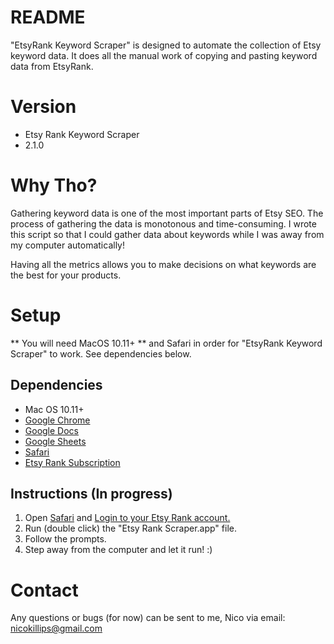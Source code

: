 # README #
"EtsyRank Keyword Scraper" is designed to automate the collection of Etsy keyword data. It does all the manual work of copying and pasting keyword data from EtsyRank.

# Version #
* Etsy Rank Keyword Scraper
* 2.1.0

# Why Tho? #
Gathering keyword data is one of the most important parts of Etsy SEO. The process of gathering the data is monotonous and time-consuming. I wrote this script so that I could gather data about keywords while I was away from my computer automatically!

Having all the metrics allows you to make decisions on what keywords are the best for your products.

# Setup #
** You will need MacOS 10.11+ ** and Safari in order for "EtsyRank Keyword Scraper" to work. See dependencies below.

## Dependencies ##
* Mac OS 10.11+
* [Google Chrome](https://www.google.com/chrome/)
* [Google Docs](https://drive.google.com/drive/u/0/)
* [Google Sheets](https://docs.google.com/spreadsheets/u/0/)
* [Safari](https://support.apple.com/en_GB/downloads/safari)
* [Etsy Rank Subscription](https://etsyrank.com/)

## Instructions (In progress) ##
1. Open [Safari](https://support.apple.com/en_GB/downloads/safari) and [Login to your Etsy Rank account.](https://etsyrank.com/)
2. Run (double click) the "Etsy Rank Scraper.app" file.
3. Follow the prompts.
4. Step away from the computer and let it run! :)

# Contact #
Any questions or bugs (for now) can be sent to me, Nico via email: nicokillips@gmail.com
